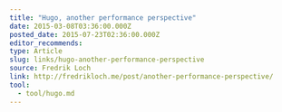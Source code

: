 ```yaml
---
title: "Hugo, another performance perspective"
date: 2015-03-08T03:36:00.000Z
posted_date: 2015-07-23T02:36:00.000Z
editor_recommends:
type: Article
slug: links/hugo-another-performance-perspective
source: Fredrik Loch
link: http://fredrikloch.me/post/another-performance-perspective/
tool:
  - tool/hugo.md
---
```





